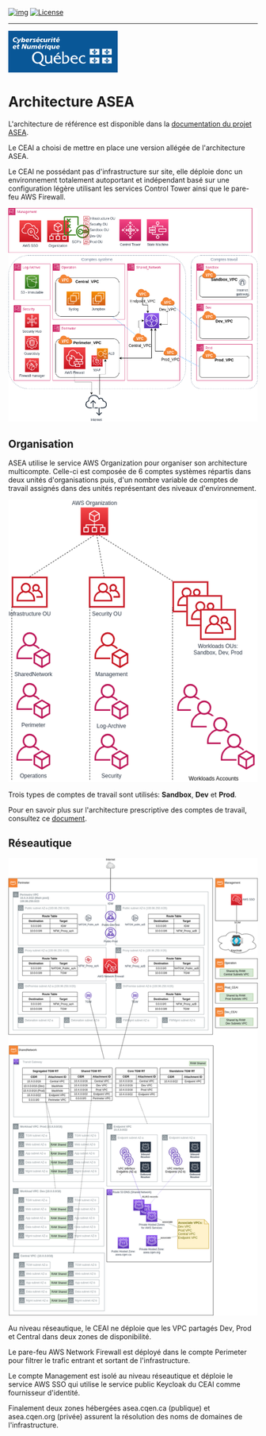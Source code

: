 <!-- ENTETE -->
[![img](https://img.shields.io/badge/Lifecycle-Experimental-339999)](https://www.quebec.ca/gouv/politiques-orientations/vitrine-numeriqc/accompagnement-des-organismes-publics/demarche-conception-services-numeriques)
[![License](https://img.shields.io/badge/Licence-LiLiQ--P-blue)](https://github.com/CQEN-QDCE/.github/blob/main/LICENCE.md)

---

<div>
    <img src="https://github.com/CQEN-QDCE/.github/blob/main/images/mcn.png" />
</div>
<!-- FIN ENTETE -->

# Architecture ASEA

L'architecture de référence est disponible dans la [documentation du projet ASEA](https://aws-samples.github.io/aws-secure-environment-accelerator/architectures/).

Le CEAI a choisi de mettre en place une version allégée de l'architecture ASEA.

Le CEAI ne possédant pas d'infrastructure sur site, elle déploie donc un environnement totalement autoportant et indépendant basé sur une configuration légère utilisant les services Control Tower ainsi que le pare-feu AWS Firewall.

![Architecture AWS CEAI](images/ASEA-CEAI.png)

## Organisation

ASEA utilise le service AWS Organization pour organiser son architecture multicompte. Celle-ci est composée de 6 comptes systèmes répartis dans deux unités d'organisations puis, d'un nombre variable de comptes de travail assignés dans des unités représentant des niveaux d'environnement. 

![Structure multi-comptes du CEAI](images/organization_structure.png)

Trois types de comptes de travail sont utilisés: **Sandbox**, **Dev** et **Prod**.

Pour en savoir plus sur l'architecture prescriptive des comptes de travail, consultez ce [document](compte_travail.md).

## Réseautique

![Architecture Réseau](images/network.png)

Au niveau réseautique, le CEAI ne déploie que les VPC partagés Dev, Prod et Central dans deux zones de disponibilité. 

Le pare-feu AWS Network Firewall est déployé dans le compte Perimeter pour filtrer le trafic entrant et sortant de l'infrastructure.

Le compte Management est isolé au niveau réseautique et déploie le service AWS SSO qui utilise le service public Keycloak du CEAI comme fournisseur d'identité.

Finalement deux zones hébergées asea.cqen.ca (publique) et asea.cqen.org (privée) assurent la résolution des noms de domaines de l'infrastructure.